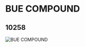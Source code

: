 # BUE COMPOUND
## 10258
![BUE COMPOUND](https://lc-www-live-s.legocdn.com/media/bricks/5/2/6004944.jpg)